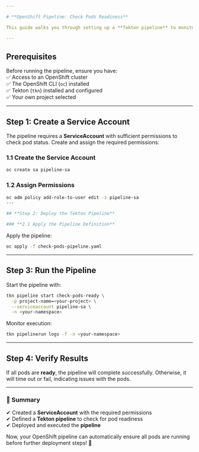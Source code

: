 ```yaml
---

# **OpenShift Pipeline: Check Pods Readiness**  

This guide walks you through setting up a **Tekton pipeline** to monitor the health of all pods in an OpenShift project. The pipeline ensures that all pods are in a **Ready** state before proceeding.  

---
```


## **Prerequisites**  
Before running the pipeline, ensure you have:  
✅ Access to an OpenShift cluster  
✅ The OpenShift CLI (`oc`) installed  
✅ Tekton (`tkn`) installed and configured  
✅ Your own project selected

---

## **Step 1: Create a Service Account**  

The pipeline requires a **ServiceAccount** with sufficient permissions to check pod status. Create and assign the required permissions:  

### **1.1 Create the Service Account**
```sh
oc create sa pipeline-sa 
```

### **1.2 Assign Permissions**
```sh
oc adm policy add-role-to-user edit -z pipeline-sa 
---

## **Step 2: Deploy the Tekton Pipeline**  

### **2.1 Apply the Pipeline Definition**  
```
Apply the pipeline:
```sh
oc apply -f check-pods-pipeline.yaml 
```

---

## **Step 3: Run the Pipeline**  

Start the pipeline with:  
```sh
tkn pipeline start check-pods-ready \
  -p project-name=<your-project> \
  --serviceaccount pipeline-sa \
  -n <your-namespace>
```

Monitor execution:  
```sh
tkn pipelinerun logs -f -n <your-namespace>
```

---

## **Step 4: Verify Results**  
If all pods are **ready**, the pipeline will complete successfully. Otherwise, it will time out or fail, indicating issues with the pods.

---

### **🎯 Summary**  
✔ Created a **ServiceAccount** with the required permissions  
✔ Defined a **Tekton pipeline** to check for pod readiness  
✔ Deployed and executed the **pipeline**  

Now, your OpenShift pipeline can automatically ensure all pods are running before further deployment steps! 🚀  

